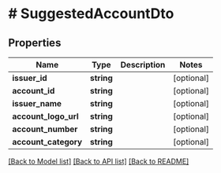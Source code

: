 # # SuggestedAccountDto

## Properties

Name | Type | Description | Notes
------------ | ------------- | ------------- | -------------
**issuer_id** | **string** |  | [optional]
**account_id** | **string** |  | [optional]
**issuer_name** | **string** |  | [optional]
**account_logo_url** | **string** |  | [optional]
**account_number** | **string** |  | [optional]
**account_category** | **string** |  | [optional]

[[Back to Model list]](../../README.md#models) [[Back to API list]](../../README.md#endpoints) [[Back to README]](../../README.md)

